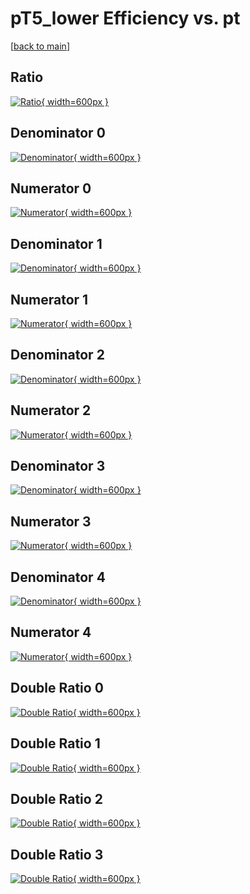 # pT5_lower Efficiency vs. pt

[[back to main](./)]



## Ratio

[![Ratio](../mtv/var/pT5_lower_loweta_0_1_eff_pt.png){ width=600px }](../mtv/var/pT5_lower_loweta_0_1_eff_pt.pdf)

## Denominator 0

[![Denominator](../mtv/den/pT5_lower_loweta_0_1_eff_pt_den0.png){ width=600px }](../mtv/den/pT5_lower_loweta_0_1_eff_pt_den0.pdf)

## Numerator 0

[![Numerator](../mtv/num/pT5_lower_loweta_0_1_eff_pt_num0.png){ width=600px }](../mtv/num/pT5_lower_loweta_0_1_eff_pt_num0.pdf)

## Denominator 1

[![Denominator](../mtv/den/pT5_lower_loweta_0_1_eff_pt_den1.png){ width=600px }](../mtv/den/pT5_lower_loweta_0_1_eff_pt_den1.pdf)

## Numerator 1

[![Numerator](../mtv/num/pT5_lower_loweta_0_1_eff_pt_num1.png){ width=600px }](../mtv/num/pT5_lower_loweta_0_1_eff_pt_num1.pdf)

## Denominator 2

[![Denominator](../mtv/den/pT5_lower_loweta_0_1_eff_pt_den2.png){ width=600px }](../mtv/den/pT5_lower_loweta_0_1_eff_pt_den2.pdf)

## Numerator 2

[![Numerator](../mtv/num/pT5_lower_loweta_0_1_eff_pt_num2.png){ width=600px }](../mtv/num/pT5_lower_loweta_0_1_eff_pt_num2.pdf)

## Denominator 3

[![Denominator](../mtv/den/pT5_lower_loweta_0_1_eff_pt_den3.png){ width=600px }](../mtv/den/pT5_lower_loweta_0_1_eff_pt_den3.pdf)

## Numerator 3

[![Numerator](../mtv/num/pT5_lower_loweta_0_1_eff_pt_num3.png){ width=600px }](../mtv/num/pT5_lower_loweta_0_1_eff_pt_num3.pdf)

## Denominator 4

[![Denominator](../mtv/den/pT5_lower_loweta_0_1_eff_pt_den4.png){ width=600px }](../mtv/den/pT5_lower_loweta_0_1_eff_pt_den4.pdf)

## Numerator 4

[![Numerator](../mtv/num/pT5_lower_loweta_0_1_eff_pt_num4.png){ width=600px }](../mtv/num/pT5_lower_loweta_0_1_eff_pt_num4.pdf)

## Double Ratio 0

[![Double Ratio](../mtv/ratio/pT5_lower_loweta_0_1_eff_pt_ratio0.png){ width=600px }](../mtv/ratio/pT5_lower_loweta_0_1_eff_pt_ratio0.pdf)

## Double Ratio 1

[![Double Ratio](../mtv/ratio/pT5_lower_loweta_0_1_eff_pt_ratio1.png){ width=600px }](../mtv/ratio/pT5_lower_loweta_0_1_eff_pt_ratio1.pdf)

## Double Ratio 2

[![Double Ratio](../mtv/ratio/pT5_lower_loweta_0_1_eff_pt_ratio2.png){ width=600px }](../mtv/ratio/pT5_lower_loweta_0_1_eff_pt_ratio2.pdf)

## Double Ratio 3

[![Double Ratio](../mtv/ratio/pT5_lower_loweta_0_1_eff_pt_ratio3.png){ width=600px }](../mtv/ratio/pT5_lower_loweta_0_1_eff_pt_ratio3.pdf)

